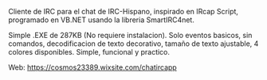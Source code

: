 Cliente de IRC para el chat de IRC-Hispano, inspirado en IRcap Script, programado en VB.NET usando la libreria SmartIRC4net.

Simple .EXE de 287KB (No requiere instalacion). Solo eventos basicos, sin comandos, decodificacion de texto decorativo, tamaño de texto ajustable, 4 colores disponibles. Simple, funcional y practico.

Web: https://cosmos23389.wixsite.com/chatircapp
